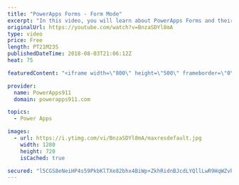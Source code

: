 ```yaml
---
title: "PowerApps Forms - Form Mode"
excerpt: "In this video, you will learn about PowerApps Forms and their Form Modes. This is the second in a series of videos on forms to explore all of the nooks and crannies involved with this key PowerApps control.  Part 1 - PowerApps forms https://www.youtube.com/watch?v=yT4gGVunU0o  Getting started with PowerApps"
originalUrl: https://youtube.com/watch?v=BnzaSDYl8mA
type: video
price: Free
length: PT21M23S
publishedDateTime: 2018-08-03T21:06:12Z
heat: 75

featuredContent: "<iframe width=\"800\" height=\"500\" frameborder=\"0\" src=\"https://www.youtube.com/embed/BnzaSDYl8mA\" allow=\"accelerometer; autoplay; encrypted-media; gyroscope; picture-in-picture\" allowfullscreen></iframe>"

provider:
  name: PowerApps911
  domain: powerapps911.com

topics:
  - Power Apps

images:
  - url: https://i.ytimg.com/vi/BnzaSDYl8mA/maxresdefault.jpg
    width: 1280
    height: 720
    isCached: true

secured: "l5CGS8eNeiHP4s59PkbKlTXe82bhx4BiWp+ZkhRidnBJcdLYQllLwR9HqWZvh/X4tol5ljMb+Xa1/gOkvTrwGXX9KepMINa5RkRSAnoDNNmi8MQDiGfMusL0cP7lKlqRj/q+GsvBjZ+1eQWSzHZ3t/2tFs1VI/TPXPCBqtk6qrxF4geLS/L+L1i98P5cZV36ssyWApfJqZy4DdmnxFm7dWv5M0to+wPwkw2lQrXStV7fIL+SpvC7+HMuCtFYFAaYnCZ2PLyeBksikdVTZIDejmpk1hMQpywTq3YqibZ/22HGRFATuhBSO23l8UgOkxalQsBwPLmgjeouleiDqM5tEXZ9N1eqzm5i19ZeA7O4MlCM8XGko1Qakfafx/uLTCMZhleC5B0369JI0xRrM0jdMjMMf2942rhRsWxIRIB2XtO158RGYONdaSqjBcwfKlCI;AY1buh0T8jM2smeGh9A89g=="
---
```


